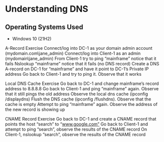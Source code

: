 <p align="center">

</p>

<h1>Understanding DNS</h1>

<h2>Operating Systems Used </h2>

- Windows 10 (21H2)


A-Record Exercise
  Connect/log into DC-1 as your domain admin account (mydomain.com\jane_admin)
  Connect/log into Client-1 as an admin (mydomain\jane_admin)
  From Client-1 try to ping “mainframe” notice that it fails
  Nslookup “mainframe” notice that it fails (no DNS record)
  Create a DNS A-record on DC-1 for “mainframe” and have it point to DC-1’s Private IP address
  Go back to Client-1 and try to ping it. Observe that it works

Local DNS Cache Exercise
  Go back to DC-1 and change mainframe’s record address to 8.8.8.8
  Go back to Client-1 and ping “mainframe” again. Observe that it still pings the old address
  Observe the local dns cache (ipconfig /displaydns)
  Flush the DNS cache (ipconfig /flushdns). Observe that the cache is empty
  Attempt to ping “mainframe” again. Observe the address of the new record is showing up

CNAME Record Exercise
  Go back to DC-1 and create a CNAME record that points the host “search” to “www.google.com”
  Go back to Client-1 and attempt to ping “search”, observe the results of the CNAME record
  On Client-1, nslookup “search”, observe the results of the CNAME record
